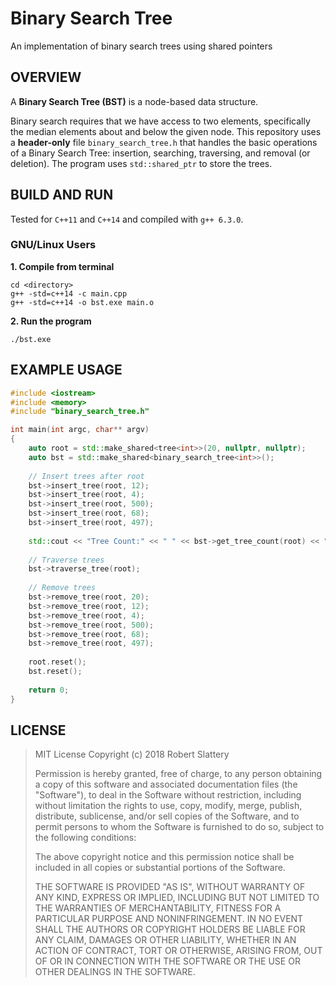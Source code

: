 # Binary Search Tree
An implementation of binary search trees using shared pointers

## OVERVIEW

A **Binary Search Tree (BST)** is a node-based data structure.

Binary search requires that we have access to two elements, specifically the median elements about and below the given node.  This repository uses a **header-only** file `binary_search_tree.h` that handles the basic operations of a Binary Search Tree: insertion, searching, traversing, and removal (or deletion).  The program uses `std::shared_ptr` to store the trees.

## BUILD AND RUN

Tested for `C++11` and `C++14` and compiled with `g++ 6.3.0`.

### GNU/Linux Users

**1. Compile from terminal**

```
cd <directory>
g++ -std=c++14 -c main.cpp
g++ -std=c++14 -o bst.exe main.o
```

**2. Run the program**

```
./bst.exe
```

## EXAMPLE USAGE

```c++
#include <iostream>
#include <memory>
#include "binary_search_tree.h"

int main(int argc, char** argv)
{
    auto root = std::make_shared<tree<int>>(20, nullptr, nullptr);
    auto bst = std::make_shared<binary_search_tree<int>>();
    
    // Insert trees after root
    bst->insert_tree(root, 12);
    bst->insert_tree(root, 4);
    bst->insert_tree(root, 500);
    bst->insert_tree(root, 68);
    bst->insert_tree(root, 497);
    
    std::cout << "Tree Count:" << " " << bst->get_tree_count(root) << "\n" << std::endl;
    
    // Traverse trees
    bst->traverse_tree(root);
    
    // Remove trees
    bst->remove_tree(root, 20);
    bst->remove_tree(root, 12);
    bst->remove_tree(root, 4);
    bst->remove_tree(root, 500);
    bst->remove_tree(root, 68);
    bst->remove_tree(root, 497);
    
    root.reset();
    bst.reset();
           
    return 0;
}
```

## LICENSE

> MIT License
> Copyright (c) 2018 Robert Slattery
> 
> Permission is hereby granted, free of charge, to any person obtaining a copy of this software and associated documentation files (the "Software"), to deal in the Software without restriction, including without limitation the rights to use, copy, modify, merge, publish, distribute, sublicense, and/or sell copies of the Software, and to permit persons to whom the Software is furnished to do so, subject to the following conditions:
>
> The above copyright notice and this permission notice shall be included in all copies or substantial portions of the Software.
>
> THE SOFTWARE IS PROVIDED "AS IS", WITHOUT WARRANTY OF ANY KIND, EXPRESS OR IMPLIED, INCLUDING BUT NOT LIMITED TO THE WARRANTIES OF MERCHANTABILITY, FITNESS FOR A PARTICULAR PURPOSE AND NONINFRINGEMENT. IN NO EVENT SHALL THE AUTHORS OR COPYRIGHT HOLDERS BE LIABLE FOR ANY CLAIM, DAMAGES OR OTHER LIABILITY, WHETHER IN AN ACTION OF CONTRACT, TORT OR OTHERWISE, ARISING FROM, OUT OF OR IN CONNECTION WITH THE SOFTWARE OR THE USE OR OTHER DEALINGS IN THE SOFTWARE.
